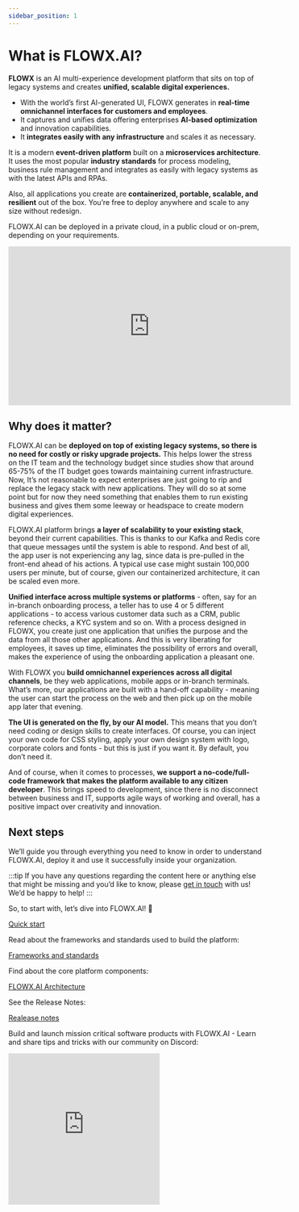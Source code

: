 ```yaml
---
sidebar_position: 1
---
```


# What is FLOWX.AI?

**FLOWX** is an AI multi-experience development platform that sits on top of legacy systems and creates **unified, scalable digital experiences.**

* With the world’s first AI-generated UI, FLOWX generates in **real-time omnichannel interfaces for customers and employees**.
* It captures and unifies data offering enterprises **AI-based optimization** and innovation capabilities.
* It **integrates easily with any infrastructure** and scales it as necessary.

It is a modern **event-driven platform** built on a **microservices architecture**. It uses the most popular **industry standards** for process modeling, business rule management and integrates as easily with legacy systems as with the latest APIs and RPAs.&#x20;

Also, all applications you create are **containerized, portable, scalable, and resilient** out of the box. You’re free to deploy anywhere and scale to any size without redesign.

FLOWX.AI can be deployed in a private cloud, in a public cloud or on-prem, depending on your requirements.

<iframe width="560" height="315" src="https://www.youtube.com/embed/_HBWLhvnejQ" title="YouTube video player" frameborder="0" allow="accelerometer; autoplay; clipboard-write; encrypted-media; gyroscope; picture-in-picture" allowfullscreen></iframe>

## Why does it matter?

FLOWX.AI can be **deployed on top of existing legacy systems, so there is no need for costly or risky upgrade projects.** This helps lower the stress on the IT team and the technology budget since studies show that around 65-75% of the IT budget goes towards maintaining current infrastructure. Now, It’s not reasonable to expect enterprises are just going to rip and replace the legacy stack with new applications. They will do so at some point but for now they need something that enables them to run existing business and gives them some leeway or headspace to create modern digital experiences.

FLOWX.AI platform brings **a layer of scalability to your existing stack**, beyond their current capabilities. This is thanks to our Kafka and Redis core that queue messages until the system is able to respond. And best of all, the app user is not experiencing any lag, since data is pre-pulled in the front-end ahead of his actions. A typical use case might sustain 100,000 users per minute, but of course, given our containerized architecture, it can be scaled even more.

**Unified interface across multiple systems or platforms** - often, say for an in-branch onboarding process, a teller has to use 4 or 5 different applications - to access various customer data such as a CRM, public reference checks, a KYC system and so on. With a process designed in FLOWX, you create just one application that unifies the purpose and the data from all those other applications. And this is very liberating for employees, it saves up time, eliminates the possibility of errors and overall, makes the experience of using the onboarding application a pleasant one.

With FLOWX you **build omnichannel experiences across all digital channels**, be they web applications, mobile apps or in-branch terminals. What’s more, our applications are built with a hand-off capability - meaning the user can start the process on the web and then pick up on the mobile app later that evening.&#x20;

**The UI is generated on the fly, by our AI model.** This means that you don’t need coding or design skills to create interfaces. Of course, you can inject your own code for CSS styling, apply your own design system with logo, corporate colors and fonts - but this is just if you want it. By default, you don’t need it.

And of course, when it comes to processes, **we support a no-code/full-code framework that makes the platform available to any citizen developer**. This brings speed to development, since there is no disconnect between business and IT, supports agile ways of working and overall, has a positive impact over creativity and innovation.


## Next steps

We’ll guide you through everything you need to know in order to understand FLOWX.AI, deploy it and use it successfully inside your organization.

:::tip
If you have any questions regarding the content here or anything else that might be missing and you’d like to know, please [get in touch](mailto:support@flowx.ai) with us! We’d be happy to help!
:::

So, to start with, let’s dive into FLOWX.AI! :rocket:

[Quick start](./getting-started/learn-more)

Read about the frameworks and standards used to build the platform:

[Frameworks and standards](./platform-overview/frameworks-and-standards/)

Find about the core platform components:

[FLOWX.AI Architecture](./platform-overview/flowx-architecture)

See the Release Notes:

[Realease notes](/release-notes/overview)


Build and launch mission critical software products with FLOWX.AI - Learn and share tips and tricks with our community on Discord: 

<iframe src="https://discord.com/widget?id=1064837506459246602&theme=dark" width="300" height="300" allowtransparency="true" frameborder="0" sandbox="allow-popups allow-popups-to-escape-sandbox allow-same-origin allow-scripts"></iframe>


